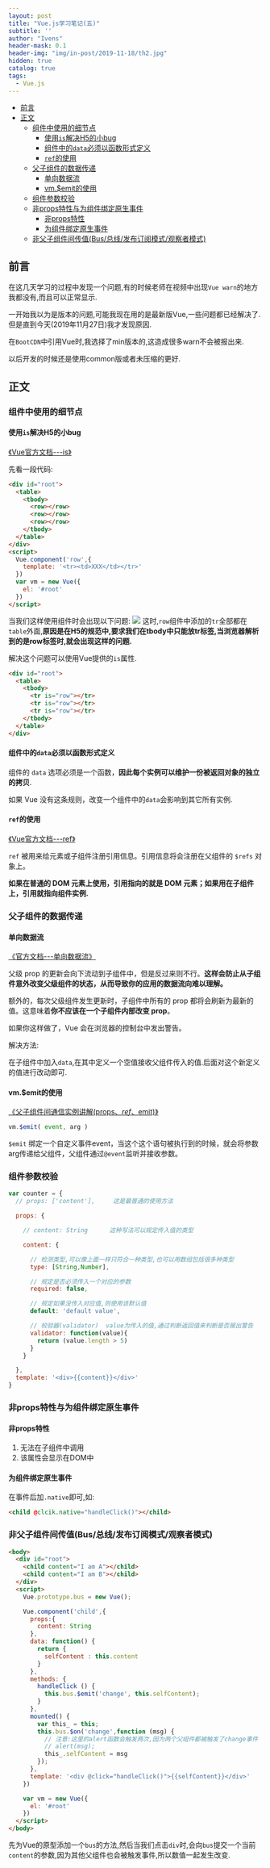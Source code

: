 ```yaml
---
layout: post
title: "Vue.js学习笔记(五)"
subtitle: ''
author: "Ivens"
header-mask: 0.1
header-img: "img/in-post/2019-11-18/th2.jpg"
hidden: true
catalog: true
tags:
  - Vue.js
---
```

- [前言](#%e5%89%8d%e8%a8%80)
- [正文](#%e6%ad%a3%e6%96%87)
  - [组件中使用的细节点](#%e7%bb%84%e4%bb%b6%e4%b8%ad%e4%bd%bf%e7%94%a8%e7%9a%84%e7%bb%86%e8%8a%82%e7%82%b9)
    - [使用`is`解决H5的小bug](#%e4%bd%bf%e7%94%a8is%e8%a7%a3%e5%86%b3h5%e7%9a%84%e5%b0%8fbug)
    - [组件中的`data`必须以函数形式定义](#%e7%bb%84%e4%bb%b6%e4%b8%ad%e7%9a%84data%e5%bf%85%e9%a1%bb%e4%bb%a5%e5%87%bd%e6%95%b0%e5%bd%a2%e5%bc%8f%e5%ae%9a%e4%b9%89)
    - [`ref`的使用](#ref%e7%9a%84%e4%bd%bf%e7%94%a8)
  - [父子组件的数据传递](#%e7%88%b6%e5%ad%90%e7%bb%84%e4%bb%b6%e7%9a%84%e6%95%b0%e6%8d%ae%e4%bc%a0%e9%80%92)
    - [单向数据流](#%e5%8d%95%e5%90%91%e6%95%b0%e6%8d%ae%e6%b5%81)
    - [vm.$emit的使用](#vmemit%e7%9a%84%e4%bd%bf%e7%94%a8)
  - [组件参数校验](#%e7%bb%84%e4%bb%b6%e5%8f%82%e6%95%b0%e6%a0%a1%e9%aa%8c)
  - [非props特性与为组件绑定原生事件](#%e9%9d%9eprops%e7%89%b9%e6%80%a7%e4%b8%8e%e4%b8%ba%e7%bb%84%e4%bb%b6%e7%bb%91%e5%ae%9a%e5%8e%9f%e7%94%9f%e4%ba%8b%e4%bb%b6)
    - [非props特性](#%e9%9d%9eprops%e7%89%b9%e6%80%a7)
    - [为组件绑定原生事件](#%e4%b8%ba%e7%bb%84%e4%bb%b6%e7%bb%91%e5%ae%9a%e5%8e%9f%e7%94%9f%e4%ba%8b%e4%bb%b6)
  - [非父子组件间传值(Bus/总线/发布订阅模式/观察者模式)](#%e9%9d%9e%e7%88%b6%e5%ad%90%e7%bb%84%e4%bb%b6%e9%97%b4%e4%bc%a0%e5%80%bcbus%e6%80%bb%e7%ba%bf%e5%8f%91%e5%b8%83%e8%ae%a2%e9%98%85%e6%a8%a1%e5%bc%8f%e8%a7%82%e5%af%9f%e8%80%85%e6%a8%a1%e5%bc%8f)

## 前言

在这几天学习的过程中发现一个问题,有的时候老师在视频中出现`Vue warn`的地方我都没有,而且可以正常显示.

一开始我以为是版本的问题,可能我现在用的是最新版Vue,一些问题都已经解决了.但是直到今天(2019年11月27日)我才发现原因.

在`BootCDN`中引用Vue时,我选择了min版本的,这造成很多warn不会被报出来.

以后开发的时候还是使用common版或者未压缩的更好.

## 正文

### 组件中使用的细节点

#### 使用`is`解决H5的小bug
[《Vue官方文档---is》](https://cn.vuejs.org/v2/api/#is)

先看一段代码:
```html
<div id="root">
  <table>
    <tbody>
      <row></row>
      <row></row>
      <row></row>
    </tbody>
  </table>
</div>
<script>
  Vue.component('row',{
    template: '<tr><td>XXX</td></tr>'
  })
  var vm = new Vue({
    el: '#root'
  })
</script>
```

当我们这样使用组件时会出现以下问题:
![](../../../../img/in-post/2019-11-27/a.png)
这时,`row`组件中添加的`tr`全部都在`table`外面,**原因是在H5的规范中,要求我们在tbody中只能放tr标签,当浏览器解析到的是row标签时,就会出现这样的问题.**

解决这个问题可以使用Vue提供的`is`属性.

```html
<div id="root">
  <table>
    <tbody>
      <tr is="row"></tr>
      <tr is="row"></tr>
      <tr is="row"></tr>
    </tbody>
  </table>
</div>
```

#### 组件中的`data`必须以函数形式定义
组件的 `data` 选项必须是一个函数，**因此每个实例可以维护一份被返回对象的独立的拷贝**.

如果 Vue 没有这条规则，改变一个组件中的`data`会影响到其它所有实例.


#### `ref`的使用

[《Vue官方文档---ref》](https://cn.vuejs.org/v2/api/#ref)

`ref` 被用来给元素或子组件注册引用信息。引用信息将会注册在父组件的 `$refs` 对象上。

**如果在普通的 DOM 元素上使用，引用指向的就是 DOM 元素；如果用在子组件上，引用就指向组件实例.**

### 父子组件的数据传递

#### 单向数据流

[《官方文档---单向数据流》](https://cn.vuejs.org/v2/guide/components-props.html#%E5%8D%95%E5%90%91%E6%95%B0%E6%8D%AE%E6%B5%81)

父级 prop 的更新会向下流动到子组件中，但是反过来则不行。**这样会防止从子组件意外改变父级组件的状态，从而导致你的应用的数据流向难以理解。**

额外的，每次父级组件发生更新时，子组件中所有的 prop 都将会刷新为最新的值。这意味着**你不应该在一个子组件内部改变 prop**。

如果你这样做了，Vue 会在浏览器的控制台中发出警告。

解决方法:

在子组件中加入`data`,在其中定义一个空值接收父组件传入的值.后面对这个新定义的值进行改动即可.

#### vm.$emit的使用

[《父子组件间通信实例讲解(props、$ref、$emit)》](https://www.jb51.net/article/140581.htm)

```js
vm.$emit( event, arg )
```

`$emit` 绑定一个自定义事件event，当这个这个语句被执行到的时候，就会将参数arg传递给父组件，父组件通过`@event`监听并接收参数。

### 组件参数校验
<!-- {% endraw %}) -->
```js
var counter = {
  // props: ['content'],     这是最普通的使用方法

  props: {

    // content: String      这种写法可以规定传入值的类型

    content: {

      // 检测类型,可以像上面一样只符合一种类型,也可以用数组包括很多种类型
      type: [String,Number],

      // 规定是否必须传入一个对应的参数
      required: false,

      // 规定如果没传入对应值,则使用该默认值
      default: 'default value',

      // 校验器(validator)  value为传入的值,通过判断返回值来判断是否报出警告
      validator: function(value){
        return (value.length > 5)
      }
    }

  },
  template: '<div>{{content}}</div>'
}
```
<!-- {% raw %} -->


### 非props特性与为组件绑定原生事件
#### 非props特性

1. 无法在子组件中调用
2. 该属性会显示在DOM中

#### 为组件绑定原生事件
在事件后加`.native`即可,如:
```html
<child @clcik.native="handleClick()"></child>
```

### 非父子组件间传值(Bus/总线/发布订阅模式/观察者模式)
<!-- {% endraw %}) -->
```html
<body>
  <div id="root">
    <child content="I am A"></child>
    <child content="I am B"></child>
  </div>
  <script>
    Vue.prototype.bus = new Vue();

    Vue.component('child',{
      props:{
        content: String
      },
      data: function() {
        return {
          selfContent : this.content
        }
      },
      methods: {
        handleClick () {
          this.bus.$emit('change', this.selfContent);
        }
      },
      mounted() {
        var this_ = this;
        this.bus.$on('change',function (msg) {  
          // 注意:这里的alert函数会触发两次,因为两个父组件都被触发了change事件
          // alert(msg);
          this_.selfContent = msg
        });
      },
      template: '<div @click="handleClick()">{{selfContent}}</div>'
    })

    var vm = new Vue({
      el: '#root'
    })
  </script>
</body>
```
<!-- {% raw %} -->

先为Vue的原型添加一个`bus`的方法,然后当我们点击`div`时,会向`bus`提交一个当前`content`的参数,因为其他父组件也会被触发事件,所以数值一起发生改变.